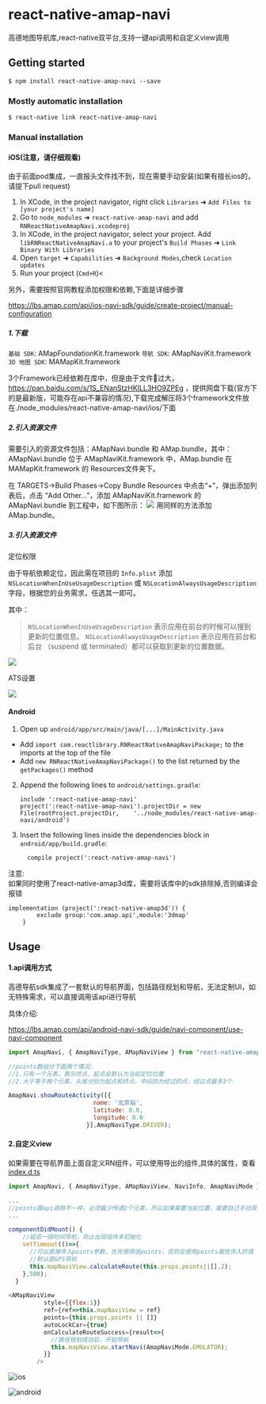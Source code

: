 
# react-native-amap-navi
高德地图导航库,react-native双平台,支持一键api调用和自定义view调用
## Getting started

`$ npm install react-native-amap-navi --save`

### Mostly automatic installation

`$ react-native link react-native-amap-navi`

### Manual installation


#### iOS(注意，请仔细观看)
由于前面pod集成，一直报头文件找不到，现在需要手动安装(如果有擅长ios的，请提下pull request)

1. In XCode, in the project navigator, right click `Libraries` ➜ `Add Files to [your project's name]`
2. Go to `node_modules` ➜ `react-native-amap-navi` and add `RNReactNativeAmapNavi.xcodeproj`
3. In XCode, in the project navigator, select your project. Add `libRNReactNativeAmapNavi.a` to your project's `Build Phases` ➜ `Link Binary With Libraries`
4. Open `target` ➜ `Capabilities` ➜ `Background Modes`,check `Location updates`
4. Run your project (`Cmd+R`)< 

另外，需要按照官网教程添加权限和依赖,下面是详细步骤

https://lbs.amap.com/api/ios-navi-sdk/guide/create-project/manual-configuration

##### 1.下载
`基础 SDK`: AMapFoundationKit.framework
`导航 SDK`: AMapNaviKit.framework
`3D 地图 SDK`: MAMapKit.framework

3个Framework已经依赖在库中，但是由于文件过大，https://pan.baidu.com/s/1S_ENanStzHKILL3HO9ZPEg ，提供网盘下载(官方下的是最新版，可能存在api不兼容的情况),下载完成解压将3个framework文件放在./node_modules/react-native-amap-navi/ios/下面

##### 2.引入资源文件

需要引入的资源文件包括：AMapNavi.bundle 和 AMap.bundle，其中：AMapNavi.bundle 位于 AMapNaviKit.framework 中，AMap.bundle 在 MAMapKit.framework 的 Resources文件夹下。

在 TARGETS->Build Phases->Copy Bundle Resources 中点击“+”，弹出添加列表后，点击 “Add Other…”，添加 AMapNaviKit.framework 的 AMapNavi.bundle 到工程中，如下图所示：
![](https://a.amap.com/lbs/static/img/ios_navi_bundle.png)
用同样的方法添加 AMap.bundle。

##### 3.引入资源文件
定位权限

由于导航依赖定位，因此需在项目的 `Info.plist` 添加 `NSLocationWhenInUseUsageDescription` 或 `NSLocationAlwaysUsageDescription` 字段，根据您的业务需求，任选其一即可。

其中：

> `NSLocationWhenInUseUsageDescription` 表示应用在前台的时候可以搜到更新的位置信息。
> `NSLocationAlwaysUsageDescription` 表示应用在前台和后台
（suspend 或 terminated）都可以获取到更新的位置数据。

![](https://a.amap.com/lbs/static/img/ios_location_sdk_permission.png)

ATS设置

![](https://a.amap.com/lbs/static/img/ios_location_sdk_ats.png)



#### Android

1. Open up `android/app/src/main/java/[...]/MainActivity.java`
  - Add `import com.reactlibrary.RNReactNativeAmapNaviPackage;` to the imports at the top of the file
  - Add `new RNReactNativeAmapNaviPackage()` to the list returned by the `getPackages()` method
2. Append the following lines to `android/settings.gradle`:
  	```
  	include ':react-native-amap-navi'
  	project(':react-native-amap-navi').projectDir = new File(rootProject.projectDir, 	'../node_modules/react-native-amap-navi/android')
  	```
3. Insert the following lines inside the dependencies block in `android/app/build.gradle`:
  	```
      compile project(':react-native-amap-navi')
  	```


注意:  
如果同时使用了react-native-amap3d库，需要将该库中的sdk排除掉,否则编译会报错
```
implementation (project(':react-native-amap3d')) {
        exclude group:'com.amap.api',module:'3dmap'
    }
```


## Usage

#### 1.api调用方式
高德导航sdk集成了一套默认的导航界面，包括路径规划和导航，无法定制UI，如无特殊需求，可以直接调用该api进行导航

具体介绍:

https://lbs.amap.com/api/android-navi-sdk/guide/navi-component/use-navi-component

```javascript
import AmapNavi, { AmapNaviType, AMapNaviView } from "react-native-amap-navi";

//points数组分下面两个情况:
//1.只有一个元素，表示终点，起点会默认为当前定位位置
//2.大于等于两个元素，头尾分别为起点和终点，中间的为经过的点，经过点最多3个

AmapNavi.showRouteActivity([{
                        name: '北京站',
                        latitude: 0.0,
                        longitude: 0.0
                      }],AmapNaviType.DRIVER);
```

#### 2.自定义view

如果需要在导航界面上面自定义RN组件，可以使用导出的组件,具体的属性，查看[index.d.ts](https://github.com/yz1311/react-native-amap-navi/blob/master/index.d.ts)


```javascript
import AmapNavi, { AmapNaviType, AMapNaviView, NaviInfo, AmapNaviMode } from "react-native-amap-navi";

...
//points跟api调用不一样，必须最少传递2个元素，所以如果需要当前位置，需要自己手动获取
...

componentDidMount() {
    //延迟一段时间导航，防止出现组件未初始化
    setTimeout(()=>{
      //可以直接传入points参数，优先使用该points，否则会使用points属性传入的值
      //默认是GPS导航
      this.mapNaviView.calculateRoute(this.props.points||[],2);
    },500);
  }

<AMapNaviView
          style={{flex:1}}
          ref={ref=>this.mapNaviView = ref}
          points={this.props.points || []}
          autoLockCar={true}
          onCalculateRouteSuccess={result=>{
            //路径规划成功后，开始导航
            this.mapNaviView.startNavi(AmapNaviMode.EMULATOR);
          }}
        />
```
  
![ios](https://github.com/yz1311/react-native-amap-navi/blob/master/screenshots/ios-1.png)

![android](https://github.com/yz1311/react-native-amap-navi/blob/master/screenshots/android-1.png)